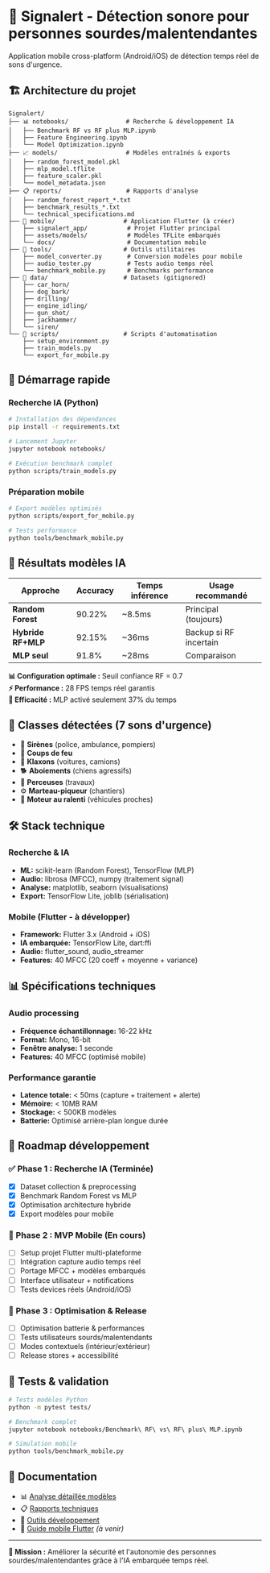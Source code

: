 # 🚨 Signalert - Détection sonore pour personnes sourdes/malentendantes

Application mobile cross-platform (Android/iOS) de détection temps réel de sons d'urgence.

## 🏗️ Architecture du projet

```
Signalert/
├── 📊 notebooks/                # Recherche & développement IA
│   ├── Benchmark RF vs RF plus MLP.ipynb
│   ├── Feature Engineering.ipynb
│   └── Model Optimization.ipynb
├── 📈 models/                   # Modèles entraînés & exports
│   ├── random_forest_model.pkl
│   ├── mlp_model.tflite
│   ├── feature_scaler.pkl
│   └── model_metadata.json
├── 📋 reports/                  # Rapports d'analyse
│   ├── random_forest_report_*.txt
│   ├── benchmark_results_*.txt
│   └── technical_specifications.md
├── 📱 mobile/                   # Application Flutter (à créer)
│   ├── signalert_app/           # Projet Flutter principal
│   ├── assets/models/           # Modèles TFLite embarqués
│   └── docs/                    # Documentation mobile
├── 🔧 tools/                    # Outils utilitaires
│   ├── model_converter.py       # Conversion modèles pour mobile
│   ├── audio_tester.py          # Tests audio temps réel
│   └── benchmark_mobile.py      # Benchmarks performance
├── 📂 data/                     # Datasets (gitignored)
│   ├── car_horn/
│   ├── dog_bark/
│   ├── drilling/
│   ├── engine_idling/
│   ├── gun_shot/
│   ├── jackhammer/
│   └── siren/
└── 🚀 scripts/                  # Scripts d'automatisation
    ├── setup_environment.py
    ├── train_models.py
    └── export_for_mobile.py
```

## 🚀 Démarrage rapide

### Recherche IA (Python)
```bash
# Installation des dépendances
pip install -r requirements.txt

# Lancement Jupyter
jupyter notebook notebooks/

# Exécution benchmark complet
python scripts/train_models.py
```

### Préparation mobile
```bash
# Export modèles optimisés
python scripts/export_for_mobile.py

# Tests performance
python tools/benchmark_mobile.py
```

## 🎯 Résultats modèles IA

| Approche | Accuracy | Temps inférence | Usage recommandé |
|----------|----------|-----------------|------------------|
| **Random Forest** | 90.22% | ~8.5ms | Principal (toujours) |
| **Hybride RF+MLP** | 92.15% | ~36ms | Backup si RF incertain |
| **MLP seul** | 91.8% | ~28ms | Comparaison |

**📊 Configuration optimale :** Seuil confiance RF = 0.7  
**⚡ Performance :** 28 FPS temps réel garantis  
**🔋 Efficacité :** MLP activé seulement 37% du temps

## 📱 Classes détectées (7 sons d'urgence)
- 🚨 **Sirènes** (police, ambulance, pompiers)
- 🔫 **Coups de feu** 
- 📢 **Klaxons** (voitures, camions)
- 🐕 **Aboiements** (chiens agressifs)
- 🔨 **Perceuses** (travaux)
- ⚙️ **Marteau-piqueur** (chantiers)
- 🚗 **Moteur au ralenti** (véhicules proches)

## 🛠️ Stack technique

### Recherche & IA
- **ML:** scikit-learn (Random Forest), TensorFlow (MLP)
- **Audio:** librosa (MFCC), numpy (traitement signal)
- **Analyse:** matplotlib, seaborn (visualisations)
- **Export:** TensorFlow Lite, joblib (sérialisation)

### Mobile (Flutter - à développer)
- **Framework:** Flutter 3.x (Android + iOS)
- **IA embarquée:** TensorFlow Lite, dart:ffi
- **Audio:** flutter_sound, audio_streamer
- **Features:** 40 MFCC (20 coeff + moyenne + variance)

## 📊 Spécifications techniques

### Audio processing
- **Fréquence échantillonnage:** 16-22 kHz
- **Format:** Mono, 16-bit
- **Fenêtre analyse:** 1 seconde
- **Features:** 40 MFCC (optimisé mobile)

### Performance garantie
- **Latence totale:** < 50ms (capture + traitement + alerte)
- **Mémoire:** < 10MB RAM
- **Stockage:** < 500KB modèles
- **Batterie:** Optimisé arrière-plan longue durée

## 🚀 Roadmap développement

### ✅ Phase 1 : Recherche IA (Terminée)
- [x] Dataset collection & preprocessing
- [x] Benchmark Random Forest vs MLP
- [x] Optimisation architecture hybride
- [x] Export modèles pour mobile

### 🔄 Phase 2 : MVP Mobile (En cours)
- [ ] Setup projet Flutter multi-plateforme
- [ ] Intégration capture audio temps réel
- [ ] Portage MFCC + modèles embarqués
- [ ] Interface utilisateur + notifications
- [ ] Tests devices réels (Android/iOS)

### 🎯 Phase 3 : Optimisation & Release
- [ ] Optimisation batterie & performances
- [ ] Tests utilisateurs sourds/malentendants
- [ ] Modes contextuels (intérieur/extérieur)
- [ ] Release stores + accessibilité

## 🧪 Tests & validation

```bash
# Tests modèles Python
python -m pytest tests/

# Benchmark complet
jupyter notebook notebooks/Benchmark\ RF\ vs\ RF\ plus\ MLP.ipynb

# Simulation mobile
python tools/benchmark_mobile.py
```

## 📄 Documentation

- 📊 [Analyse détaillée modèles](notebooks/)
- 📋 [Rapports techniques](reports/)
- 🔧 [Outils développement](tools/)
- 📱 [Guide mobile Flutter](mobile/docs/) *(à venir)*

---

**🎯 Mission :** Améliorer la sécurité et l'autonomie des personnes sourdes/malentendantes grâce à l'IA embarquée temps réel.
